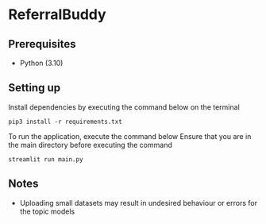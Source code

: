 # ReferralBuddy
 
## Prerequisites

- Python (3.10)

## Setting up

Install dependencies by executing the command below on the terminal

``` cli
pip3 install -r requirements.txt
```

To run the application, execute the command below
Ensure that you are in the main directory before executing the command

``` cli
streamlit run main.py
```

## Notes

- Uploading small datasets may result in undesired behaviour or errors for the topic models